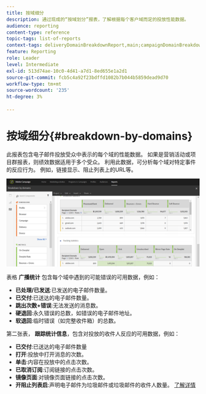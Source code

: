 ```yaml
---
title: 按域细分
description: 通过现成的“按域划分”报表，了解根据每个客户域而定的投放性能数据。
audience: reporting
content-type: reference
topic-tags: list-of-reports
context-tags: deliveryDomainBreakdownReport,main;campaignDomainBreakdownReport,main;programDomainBreakdownReport,main
feature: Reporting
role: Leader
level: Intermediate
exl-id: 513d74ae-10c0-4d41-a7d1-8ed655e1a2d1
source-git-commit: fcb5c4a92f23bdffd1082b7b044b5859dead9d70
workflow-type: tm+mt
source-wordcount: '235'
ht-degree: 3%

---
```


# 按域细分{#breakdown-by-domains}

此报表包含电子邮件投放受众中表示的每个域的性能数据。 如果是营销活动或项目群报表，则绩效数据适用于多个受众。 利用此数据，可分析每个域对特定事件的反应行为。 例如，链接显示、阻止列表上的URL等。

![](assets/delivery_reports_6.png)

表格 **广播统计** 包含每个域中遇到的可能错误的可用数据，例如：

* **已处理/已发送**:已发送的电子邮件数量。
* **已交付**:已送达的电子邮件数量。
* **跳出次数+错误**:无法发送的消息数。
* **硬退回**:永久错误的总数，如错误的电子邮件地址。
* **软退回**:临时错误（如完整收件箱）的总数。

第二张表， **跟踪统计信息**，包含对投放的收件人反应的可用数据，例如：

* **已交付**:已送达的电子邮件数量
* **打开**:投放中打开消息的次数。
* **单击**:内容在投放中的点击次数。
* **已取消订阅**:订阅链接的点击次数。
* **镜像页面**:对镜像页面链接的点击次数。
* **开阻止列表启**:声明电子邮件为垃圾邮件或垃圾邮件的收件人数量。 [了解详情](../../audiences/using/about-opt-in-and-opt-out-in-campaign.md)
